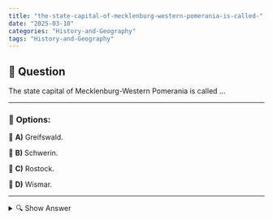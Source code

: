 ```yaml
---
title: "the-state-capital-of-mecklenburg-western-pomerania-is-called-"
date: "2025-03-10"
categories: "History-and-Geography"
tags: "History-and-Geography"
---
```


## 📌 **Question**

The state capital of Mecklenburg-Western Pomerania is called ...



---

### 📝 **Options:**

🔘 **A)** Greifswald.

🔘 **B)** Schwerin.

🔘 **C)** Rostock.

🔘 **D)** Wismar.

---

<details>
  <summary>🔍 Show Answer</summary>

  <p>
💡  <b>Correct Answer:</b>  b
  </p>
  <p>
    📖<b>Explanation:</b>
    Mecklenburg-Vorpommern is a federal state in northern Germany, known for its Baltic Sea coastline, lakes, and historic cities. It has several prominent cities, each with its unique cultural and economic significance. Understanding the administrative structure of the state involves knowing its capital, which serves as the political and administrative center. The options provided—Greifswald, Schwerin, Rostock, and Wismar—are all key cities in the region, each contributing to Mecklenburg-Vorpommern’s identity in different ways.
  </p>
</details>
